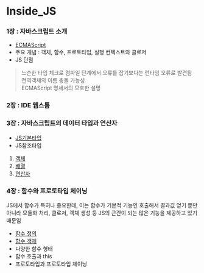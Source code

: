 # Inside_JS

### 1장 : 자바스크립트 소개
* [ECMAScript](https://github.com/jts8257/Inside_JS/blob/main/ECMAScript.md)
* 주요 개념 : 객체, 함수, 프로토타입, 실행 컨텍스트와 클로저<br>
* JS 단점 
> 느슨한 타입 체크로 컴파일 단계에서 오류를 잡기보다는 런타임 오류로 발견됨<br>
> 전역객체의 이름 충돌 가능성<br>
> ECMAScript 명세서의 모호한 설명<br>

### 2장 : IDE 웹스톰
### 3장 : 자바스크립트의 데이터 타입과 연산자
* [JS기본타입](https://github.com/jts8257/Inside_JS/blob/main/%EA%B8%B0%EB%B3%B8%ED%83%80%EC%9E%85.md) <br>
* JS참조타입 <br>
1. [객체](https://github.com/jts8257/Inside_JS/blob/main/%EC%B0%B8%EC%A1%B0_%EA%B0%9D%EC%B2%B4.md) <br>
2. [배열](https://github.com/jts8257/Inside_JS/blob/main/%EC%B0%B8%EC%A1%B0-%EB%B0%B0%EC%97%B4.md) <br>
3. [연산자](https://github.com/jts8257/Inside_JS/blob/main/%EC%97%B0%EC%82%B0%EC%9E%90.md) <br>

### 4장 : 함수와 프로토타입 체이닝
<p> JS에서 함수가 특히나 중요한데, 이는 함수가 기본적 기능인 호출해서 결과값 얻기 뿐만 아니라 모듈화 처리, 클로저, 객체 생성 등 JS의 근간이 되는 많은 기능을 제공하고 있기때문임 </p>

* [함수 정의](https://github.com/jts8257/Inside_JS/blob/main/%ED%95%A8%EC%88%98%EC%A0%95%EC%9D%98.md)
* [함수 객체](https://github.com/jts8257/Inside_JS/blob/main/%ED%95%A8%EC%88%98%EA%B0%9D%EC%B2%B4.md)
* 다양한 함수 형태
* 함수 호출과 this
* 프로토타입과 프로토타입 체이닝
